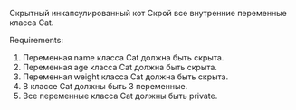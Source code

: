 Скрытный инкапсулированный кот
Скрой все внутренние переменные класса Cat.


Requirements:
1. Переменная name класса Cat должна быть скрыта.
2. Переменная age класса Cat должна быть скрыта.
3. Переменная weight класса Cat должна быть скрыта.
4. В классе Cat должны быть 3 переменные.
5. Все переменные класса Cat должны быть private.
